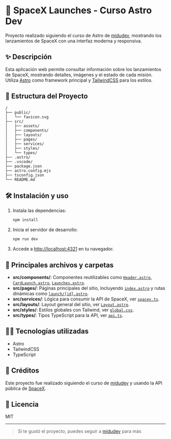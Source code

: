 # 🚀 SpaceX Launches - Curso Astro Dev

Proyecto realizado siguiendo el curso de Astro de [midudev](https://midu.dev), mostrando los lanzamientos de SpaceX con una interfaz moderna y responsiva.

## ✨ Descripción

Esta aplicación web permite consultar información sobre los lanzamientos de SpaceX, mostrando detalles, imágenes y el estado de cada misión. Utiliza [Astro](https://astro.build/) como framework principal y [TailwindCSS](https://tailwindcss.com/) para los estilos.

## 📁 Estructura del Proyecto

```
/
├── public/
│   └── favicon.svg
├── src/
│   ├── assets/
│   ├── components/
│   ├── layouts/
│   ├── pages/
│   ├── services/
│   ├── styles/
│   └── types/
├── .astro/
├── .vscode/
├── package.json
├── astro.config.mjs
├── tsconfig.json
└── README.md
```

## 🛠️ Instalación y uso

1. Instala las dependencias:

   ```sh
   npm install
   ```

2. Inicia el servidor de desarrollo:

   ```sh
   npm run dev
   ```

3. Accede a [http://localhost:4321](http://localhost:4321) en tu navegador.

## 🧩 Principales archivos y carpetas

- **src/components/**: Componentes reutilizables como [`Header.astro`](src/components/Header.astro), [`CardLaunch.astro`](src/components/CardLaunch.astro), [`Launches.astro`](src/components/Launches.astro).
- **src/pages/**: Páginas principales del sitio, incluyendo [`index.astro`](src/pages/index.astro) y rutas dinámicas como [`launch/[id].astro`](src/pages/launch/[id].astro).
- **src/services/**: Lógica para consumir la API de SpaceX, ver [`spacex.ts`](src/services/spacex.ts).
- **src/layouts/**: Layout general del sitio, ver [`Layout.astro`](src/layouts/Layout.astro).
- **src/styles/**: Estilos globales con Tailwind, ver [`global.css`](src/styles/global.css).
- **src/types/**: Tipos TypeScript para la API, ver [`api.ts`](src/types/api.ts).

## 🧑‍💻 Tecnologías utilizadas

- Astro
- TailwindCSS
- TypeScript

## 📝 Créditos

Este proyecto fue realizado siguiendo el curso de [midudev](https://midu.dev) y usando la API pública de [SpaceX](https://github.com/r-spacex/SpaceX-API).

## 📄 Licencia

MIT

---

> Si te gustó el proyecto, puedes seguir a [midudev](https://midu.dev) para más
